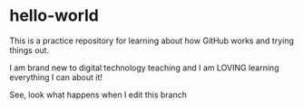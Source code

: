 # hello-world
This is a practice repository for learning about how GitHub works and trying things out.

I am brand new to digital technology teaching and I am LOVING learning everything I can about it!

See, look what happens when I edit this branch
